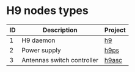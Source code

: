 # H9 nodes types

| ID | Description                | Project                                  |
|----|----------------------------|------------------------------------------|
| 1  | H9 daemon                  | [h9](https://github.com/sq8kfh/h9)       |
| 2  | Power supply               | [h9ps](https://github.com/sq8kfh/h9-ps)  |
| 3  | Antennas switch controller | [h9asc](https://github.com/sq8kfh/h9asc) |
